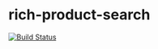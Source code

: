 # rich-product-search

[![Build Status](https://travis-ci.org/Nologis/rich-product-search.svg?branch=master)](https://travis-ci.org/Nologis/rich-product-search)
